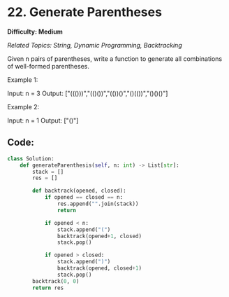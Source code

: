 # 22. Generate Parentheses

**Difficulty: Medium** 

*Related Topics: String, Dynamic Programming, Backtracking*

Given n pairs of parentheses, write a function to generate all combinations of well-formed parentheses.

Example 1:

Input: n = 3
Output: ["((()))","(()())","(())()","()(())","()()()"]

Example 2:

Input: n = 1
Output: ["()"]

## Code:

```python
class Solution:
    def generateParenthesis(self, n: int) -> List[str]:
        stack = []
        res = []

        def backtrack(opened, closed):
            if opened == closed == n:
                res.append("".join(stack))
                return

            if opened < n:
                stack.append("(")
                backtrack(opened+1, closed)
                stack.pop()

            if opened > closed:
                stack.append(")")
                backtrack(opened, closed+1)
                stack.pop()
        backtrack(0, 0)
        return res
```
